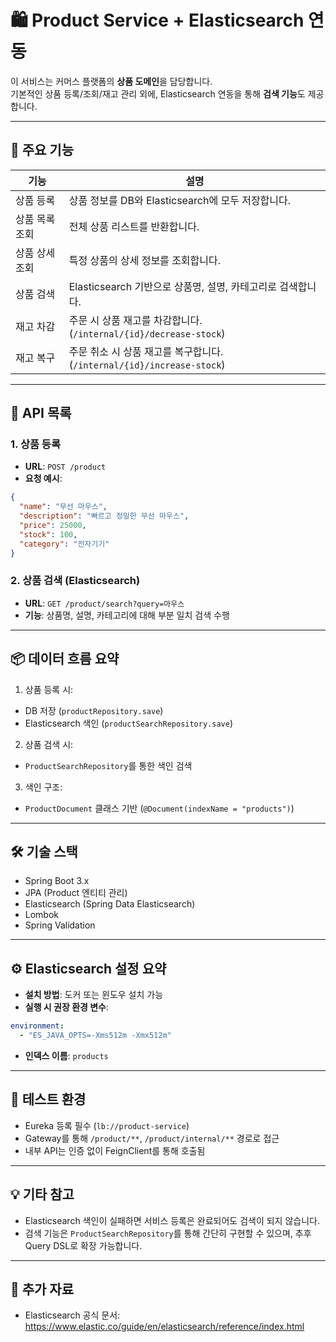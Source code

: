 
# 🛍️ Product Service + Elasticsearch 연동

이 서비스는 커머스 플랫폼의 **상품 도메인**을 담당합니다.  
기본적인 상품 등록/조회/재고 관리 외에, Elasticsearch 연동을 통해 **검색 기능**도 제공합니다.

---

## 🔧 주요 기능

| 기능               | 설명                                                              |
|--------------------|-------------------------------------------------------------------|
| 상품 등록           | 상품 정보를 DB와 Elasticsearch에 모두 저장합니다.               |
| 상품 목록 조회      | 전체 상품 리스트를 반환합니다.                                   |
| 상품 상세 조회      | 특정 상품의 상세 정보를 조회합니다.                               |
| 상품 검색           | Elasticsearch 기반으로 상품명, 설명, 카테고리로 검색합니다.     |
| 재고 차감           | 주문 시 상품 재고를 차감합니다. (`/internal/{id}/decrease-stock`) |
| 재고 복구           | 주문 취소 시 상품 재고를 복구합니다. (`/internal/{id}/increase-stock`) |

---

## 🔌 API 목록

### 1. 상품 등록

- **URL**: `POST /product`
- **요청 예시**:
```json
{
  "name": "무선 마우스",
  "description": "빠르고 정밀한 무선 마우스",
  "price": 25000,
  "stock": 100,
  "category": "전자기기"
}
```

### 2. 상품 검색 (Elasticsearch)

- **URL**: `GET /product/search?query=마우스`
- **기능**: 상품명, 설명, 카테고리에 대해 부분 일치 검색 수행

---

## 📦 데이터 흐름 요약

1. 상품 등록 시:
  - DB 저장 (`productRepository.save`)
  - Elasticsearch 색인 (`productSearchRepository.save`)
2. 상품 검색 시:
  - `ProductSearchRepository`를 통한 색인 검색
3. 색인 구조:
  - `ProductDocument` 클래스 기반 (`@Document(indexName = "products")`)

---

## 🛠 기술 스택

- Spring Boot 3.x
- JPA (Product 엔티티 관리)
- Elasticsearch (Spring Data Elasticsearch)
- Lombok
- Spring Validation

---

## ⚙️ Elasticsearch 설정 요약

- **설치 방법**: 도커 또는 윈도우 설치 가능
- **실행 시 권장 환경 변수**:
```yaml
environment:
  - "ES_JAVA_OPTS=-Xms512m -Xmx512m"
```
- **인덱스 이름**: `products`

---

## 🧪 테스트 환경

- Eureka 등록 필수 (`lb://product-service`)
- Gateway를 통해 `/product/**`, `/product/internal/**` 경로로 접근
- 내부 API는 인증 없이 FeignClient를 통해 호출됨

---

## 💡 기타 참고

- Elasticsearch 색인이 실패하면 서비스 등록은 완료되어도 검색이 되지 않습니다.
- 검색 기능은 `ProductSearchRepository`를 통해 간단히 구현할 수 있으며, 추후 Query DSL로 확장 가능합니다.

---

## 🔗 추가 자료

- Elasticsearch 공식 문서: https://www.elastic.co/guide/en/elasticsearch/reference/index.html
